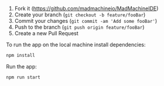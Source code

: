 1. Fork it (<https://github.com/madmachineio/MadMachineIDE>)
2. Create your branch (`git checkout -b feature/fooBar`)
3. Commit your changes (`git commit -am 'Add some fooBar'`)
4. Push to the branch (`git push origin feature/fooBar`)
5. Create a new Pull Request

To run the app on the local machine install dependencies:

```sh
npm install
```

Run the app:

```sh
npm run start
```

